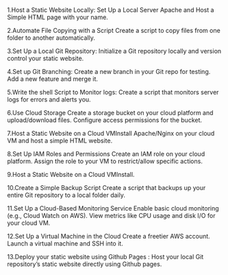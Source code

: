 1.Host a Static Website Locally: Set Up a Local Server Apache and Host a Simple HTML page with your name.

2.Automate File Copying with a Script Create a script to copy files from one folder to another automatically.

3.Set Up a Local Git Repository: Initialize a Git repository locally and version control your static website.

4.Set up Git Branching: Create a new branch in your Git repo for testing. Add a new feature and merge it.

5.Write the shell Script to Monitor logs: Create a script that monitors server logs for errors and alerts you.

6.Use Cloud Storage Create a storage bucket on your cloud platform and   upload/download files. Configure access permissions for the bucket.

7.Host a Static Website on a Cloud VMInstall Apache/Nginx on your cloud VM and host a simple HTML website.

8.Set Up IAM Roles and Permissions Create an IAM role on your cloud platform. Assign the role to your VM to restrict/allow specific actions. 

9.Host a Static Website on a Cloud VMInstall.

10.Create a Simple Backup Script Create a script that backups up your entire Git repository to a local folder daily.

11.Set Up a Cloud-Based Monitoring Service Enable basic cloud monitoring (e.g., Cloud Watch on AWS). View metrics like CPU usage and disk I/O for your cloud VM. 

 12.Set Up a Virtual Machine in the Cloud Create a freetier AWS account. Launch a virtual machine and SSH into it. 
 
 13.Deploy your static website using Github Pages : Host your local Git repository’s static website directly using Github pages. 

